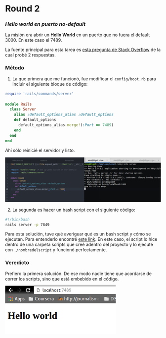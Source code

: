 # Round 2
### _Hello world en puerto no-default_

La misión era abrir un **Hello World** en un puerto que no fuera el default 3000. En este caso el 7489.

La fuente principal para esta tarea es [esta pregunta de Stack Overflow](http://stackoverflow.com/questions/3842818/how-to-change-rails-3-server-default-port-in-develoment) de la cual probé 2 respuestas.

### Método

1. La que primera que me funcionó, fue modificar el `config/boot.rb` para incluir el siguiente bloque de código:

```ruby
require 'rails/commands/server'

module Rails
  class Server
    alias :default_options_alias :default_options
    def default_options
      default_options_alias.merge!(:Port => 7489)
    end    
  end
end
```

Ahí sólo reinicié el servidor y listo.

![alt-text](code.png)

2. La segunda es hacer un bash script con el siguiente código:
```bash
#!/bin/bash
rails server -p 7849
```

Para esta solución, tuve qué averiguar qué es un bash script y cómo se ejecutan. Para entenderlo encontré [este link](http://www.howtogeek.com/67469/the-beginners-guide-to-shell-scripting-the-basics/). En este caso, el script lo hice dentro de una carpeta scripts que creé adentro del proyecto y lo ejecuté con `./nombredelscript` y funcionó perfectamente.


### Veredicto

Prefiero la primera solución. De ese modo nadie tiene que acordarse de correr los scripts, sino que está embebido en el código.

![alt-text](browser.png "resultado")
